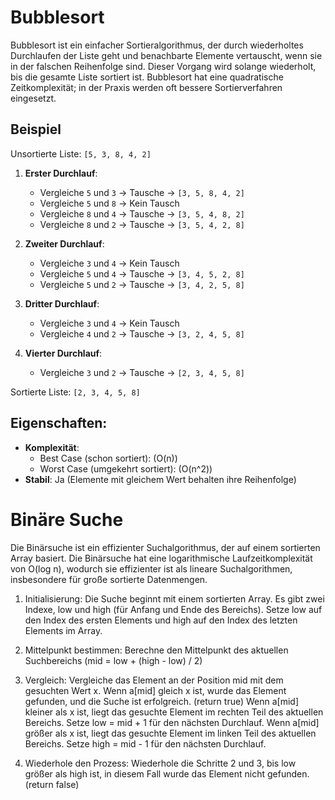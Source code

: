 # Bubblesort

Bubblesort ist ein einfacher Sortieralgorithmus, der durch wiederholtes Durchlaufen der Liste geht und benachbarte Elemente vertauscht, wenn sie in der falschen Reihenfolge sind. Dieser Vorgang wird solange wiederholt, bis die gesamte Liste sortiert ist.
Bubblesort hat eine quadratische Zeitkomplexität; in der Praxis werden oft bessere Sortierverfahren eingesetzt.

## Beispiel

Unsortierte Liste: `[5, 3, 8, 4, 2]`

1. **Erster Durchlauf**:  
   - Vergleiche `5` und `3` → Tausche → `[3, 5, 8, 4, 2]`  
   - Vergleiche `5` und `8` → Kein Tausch  
   - Vergleiche `8` und `4` → Tausche → `[3, 5, 4, 8, 2]`  
   - Vergleiche `8` und `2` → Tausche → `[3, 5, 4, 2, 8]`  

2. **Zweiter Durchlauf**:  
   - Vergleiche `3` und `4` → Kein Tausch  
   - Vergleiche `5` und `4` → Tausche → `[3, 4, 5, 2, 8]`  
   - Vergleiche `5` und `2` → Tausche → `[3, 4, 2, 5, 8]`  

3. **Dritter Durchlauf**:  
   - Vergleiche `3` und `4` → Kein Tausch  
   - Vergleiche `4` und `2` → Tausche → `[3, 2, 4, 5, 8]`  

4. **Vierter Durchlauf**:  
   - Vergleiche `3` und `2` → Tausche → `[2, 3, 4, 5, 8]`  

Sortierte Liste: `[2, 3, 4, 5, 8]`

## Eigenschaften:
- **Komplexität**:  
  - Best Case (schon sortiert): \(O(n)\)  
  - Worst Case (umgekehrt sortiert): \(O(n^2)\)  
- **Stabil**: Ja (Elemente mit gleichem Wert behalten ihre Reihenfolge)

# Binäre Suche
Die Binärsuche ist ein effizienter Suchalgorithmus, der auf einem sortierten
Array basiert.
Die Binärsuche hat eine logarithmische Laufzeitkomplexität von O(log n),
wodurch sie effizienter ist als lineare Suchalgorithmen, insbesondere für
große sortierte Datenmengen.

1. Initialisierung:
Die Suche beginnt mit einem sortierten Array. Es gibt zwei Indexe, low und high
(für Anfang und Ende des Bereichs).
Setze low auf den Index des ersten Elements und high auf den Index des letzten
Elements im Array.

2. Mittelpunkt bestimmen:
Berechne den Mittelpunkt des aktuellen Suchbereichs (mid = low + (high - low) / 2)

3. Vergleich:
Vergleiche das Element an der Position mid mit dem gesuchten Wert x.
Wenn a[mid] gleich x ist, wurde das Element gefunden, und die Suche ist erfolgreich.
	(return true)
Wenn a[mid] kleiner als x ist, liegt das gesuchte Element im rechten Teil des aktuellen
	Bereichs. Setze low = mid + 1 für den nächsten Durchlauf.
Wenn a[mid] größer als x ist, liegt das gesuchte Element im linken Teil des aktuellen
	Bereichs. Setze high = mid - 1 für den nächsten Durchlauf.

4. Wiederhole den Prozess:
Wiederhole die Schritte 2 und 3, bis low größer als high ist, in diesem Fall wurde das
Element nicht gefunden. (return false)